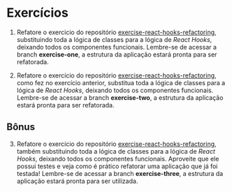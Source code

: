 # Exercícios

1. Refatore o exercicio do repositório [exercise-react-hooks-refactoring](https://github.com/tryber/exercise-react-hooks-refactoring), substituindo toda a lógica de classes para a lógica de *React Hooks*, deixando todos os componentes funcionais. Lembre-se de acessar a branch **exercise-one**, a estrutura da aplicação estará pronta para ser refatorada.

2. Refatore o exercício do repositório [exercise-react-hooks-refactoring](https://github.com/tryber/exercise-react-hooks-refactoring), como fez no exercício anterior, substitua toda a lógica de classes para a lógica de *React Hooks*, deixando todos os componentes funcionais. Lembre-se de acessar a branch **exercise-two**, a estrutura da aplicação estará pronta para ser refatorada.

## Bônus

3. Refatore o exercício do repositório [exercise-react-hooks-refactoring](https://github.com/tryber/exercise-react-hooks-refactoring), também substituindo toda a lógica de classes para a lógica de *React Hooks*, deixando todos os componentes funcionais. Aproveite que ele possui testes e veja como é prático refatorar uma aplicação que já foi testada! Lembre-se de acessar a branch **exercise-three**, a estrutura da aplicação estará pronta para ser utilizada.
